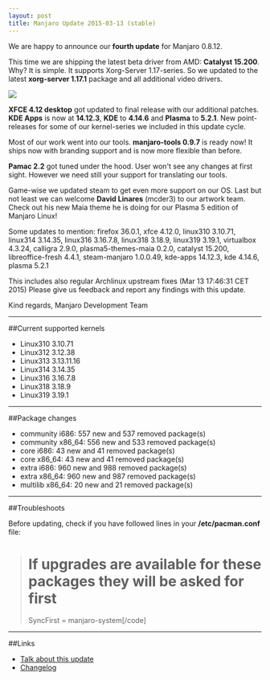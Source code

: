 ```yaml
---
layout: post
title: Manjaro Update 2015-03-13 (stable)
---
```


We are happy to announce our **fourth update** for Manjaro 0.8.12.

This time we are shipping the latest beta driver from AMD: **Catalyst 15.200**. Why? It is simple. It supports Xorg-Server 1.17-series. So we updated to the latest **xorg-server 1.17.1** package and all additional video drivers.

<img src="http://cdn.xfce.org/frontpage/slider-desktop.jpg">

**XFCE 4.12 desktop** got updated to final release with our additional patches. **KDE Apps** is now at **14.12.3**, **KDE** to **4.14.6** and **Plasma** to **5.2.1**. New point-releases for some of our kernel-series we included in this update cycle.

Most of our work went into our tools. **manjaro-tools 0.9.7** is ready now! It ships now with branding support and is now more flexible than before.

**Pamac 2.2** got tuned under the hood. User won't see any changes at first sight. However we need still your support for translating our tools.

Game-wise we updated steam to get even more support on our OS. Last but not least we can welcome **David Linares** (mcder3) to our artwork team. Check out his new Maia theme he is doing for our Plasma 5 edition of Manjaro Linux!

Some updates to mention: firefox 36.0.1, xfce 4.12.0, linux310 3.10.71, linux314 3.14.35, linux316 3.16.7.8, linux318 3.18.9, linux319 3.19.1, virtualbox 4.3.24, calligra 2.9.0, plasma5-themes-maia 0.2.0, catalyst 15.200, libreoffice-fresh 4.4.1, steam-manjaro 1.0.0.49, kde-apps 14.12.3, kde 4.14.6, plasma 5.2.1

This includes also regular Archlinux upstream fixes (Mar 13 17:46:31 CET 2015) Please give us feedback and report any findings with this update.

Kind regards,
Manjaro Development Team

----

##Current supported kernels

* Linux310 3.10.71
* Linux312 3.12.38
* Linux313 3.13.11.16
* Linux314 3.14.35
* Linux316 3.16.7.8
* Linux318 3.18.9
* Linux319 3.19.1

----

##Package changes

* community i686:  557 new and 537 removed package(s)
* community x86_64:  556 new and 533 removed package(s)
* core i686:  43 new and 41 removed package(s)
* core x86_64:  43 new and 41 removed package(s)
* extra i686:  960 new and 988 removed package(s)
* extra x86_64:  960 new and 987 removed package(s)
* multilib x86_64:  20 new and 21 removed package(s)

----

##Troubleshoots

Before updating, check if you have followed lines in your **/etc/pacman.conf** file:

>  # If upgrades are available for these packages they will be asked for first
>  SyncFirst    = manjaro-system[/code]

----

##Links

* [Talk about this update](https://forum.manjaro.org/index.php?topic=21275.0)
* [Changelog](https://lists.manjaro.org/pipermail/manjaro-packages/Week-of-Mon-20150309/002826.html)
